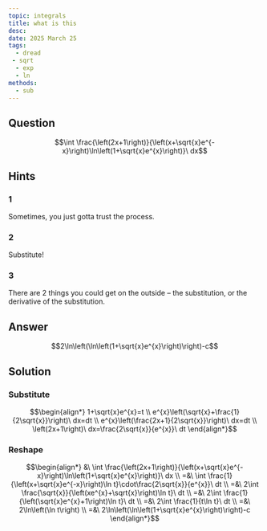 ```yaml
---
topic: integrals
title: what is this
desc: 
date: 2025 March 25
tags:
  - dread
 - sqrt
  - exp
  - ln
methods:
  - sub
---
```



## Question
```math
\int \frac{\left(2x+1\right)}{\left(x+\sqrt{x}e^{-x}\right)\ln\left(1+\sqrt{x}e^{x}\right)}\ dx
```


## Hints

### 1
Sometimes, you just gotta trust the process.

### 2
Substitute!

### 3
There are 2 things you could get on the outside – the substitution, or the derivative of the substitution.


## Answer
```math
2\ln\left(\ln\left(1+\sqrt{x}e^{x}\right)\right)-c
```


## Solution

### Substitute
```math
\begin{align*}
  1+\sqrt{x}e^{x}=t
  \\ e^{x}\left(\sqrt{x}+\frac{1}{2\sqrt{x}}\right)\ dx=dt
  \\ e^{x}\left(\frac{2x+1}{2\sqrt{x}}\right)\ dx=dt
  \\ \left(2x+1\right)\ dx=\frac{2\sqrt{x}}{e^{x}}\ dt
\end{align*}
```

### Reshape
```math
\begin{align*}
  &\ \int \frac{\left(2x+1\right)}{\left(x+\sqrt{x}e^{-x}\right)\ln\left(1+\sqrt{x}e^{x}\right)}\ dx
  \\ =&\ \int \frac{1}{\left(x+\sqrt{x}e^{-x}\right)\ln t}\cdot\frac{2\sqrt{x}}{e^{x}}\ dt
  \\ =&\ 2\int \frac{\sqrt{x}}{\left(xe^{x}+\sqrt{x}\right)\ln t}\ dt
  \\ =&\ 2\int \frac{1}{\left(\sqrt{x}e^{x}+1\right)\ln t}\ dt
  \\ =&\ 2\int \frac{1}{t\ln t}\ dt
  \\ =&\ 2\ln\left(\ln t\right)
  \\ =&\ 2\ln\left(\ln\left(1+\sqrt{x}e^{x}\right)\right)-c
\end{align*}
```
